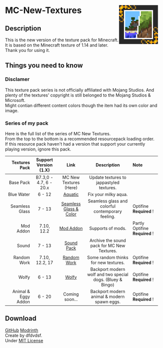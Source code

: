 MC-New-Textures
<img align="right" alt="Logo" width="128" height="128" src="https://github.com/song682/MC-New-Textures/blob/main/pack%20info&icon/now/pack_modern_v5_128x.png">
====
## Description
This is the new version of the texture pack for Minecraft. It is based on the Minecraft texture of 1.14 and later. Thank you for using it.  

## Things you need to know
### Disclamer
This texture pack series is not officially affiliated with Mojang Studios. And plenty of the textures' copyright is still belonged to the Mojang Studios & Microsoft.    
Might contian different content colors though the item had its own color and image.
### Series of my pack
Here is the full list of the series of  MC New Textures.    
From the top to the bottom is a recommended resourcepack loading order.     
If this resource pack haven't had a version that support your currently playing version, ignore this pack.


|       Textures Pack | Support Version (1.X)  |                                    Link                                    |                        Description                         | Note                           |
| ------------------: | :--------------------: | :------------------------------------------------------------------------: | :--------------------------------------------------------: | :----------------------------- |
|           Base Pack | B7.3,0 - 4.7, 6 - 20.x |    MC New Textures (Here)    |          Update textures to jappastyled textures.          |                                |
|          Blue Water |         6 - 12         |           [Aquatic](https://modrinth.com/resourcepack/mcnt-aqua)           |                    Fix your milky aqua.                    |                                |
|      Seamless Glass |         7 - 13         | [Seamless Glass & Color](https://modrinth.com/resourcepack/mcnt-tintverre) |     Seamless glass and colorful contemporary feeling.      | Optifine **Required** !        |
|           Mod Addon |       7.10, 12.2       |          [Mod Addon](https://modrinth.com/resourcepack/mcnt-mod)           |                     Supports of mods.                      | Partly Optifine **Required** ! |
|               Sound |         7 - 13         |         [Sound Pack](https://modrinth.com/resourcepack/mcnt-sound)         |        Archive the sound pack for MC New Textures.         |                                |
|         Random Work |     7.10, 12.2, 17     |      [Random Work](https://modrinth.com/resourcepack/mcnt-randomwork)      |            Some random thinks for new textures.            | Optifine **Required** !        |
|               Wolfy |         6 - 13         |           [Wolfy](https://modrinth.com/resourcepack/mcnt-wolfy)            | Backport modern wolf and two special dogs. (Bluey & Bingo) | Optifine **Required** !        |
| Animal & Eggy Addon |         6 - 20         |                               Coming soon...                               |         Backport modern animal & modern spawn eggs.         | Optifine **Required** !        |


## Download 
[GitHub](https://github.com/song682/MC-New-Textures)
[Modrinth](https://modrinth.com/resourcepack/mc-new-textures)            
Create by dfdvdsf.    
Under [MIT License](LICENSE)
